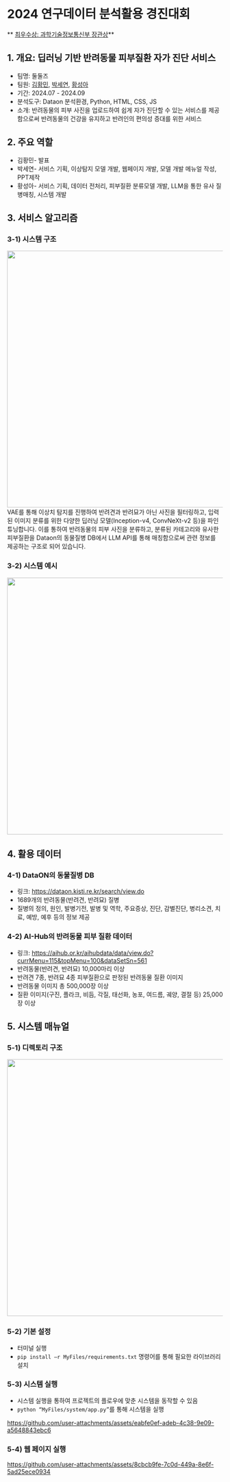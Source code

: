 # 2024 연구데이터 분석활용 경진대회
** [최우수상: 과학기술정보통신부 장관상](https://www.news1.kr/local/daejeon-chungnam/5550303)**
## 1. 개요: 딥러닝 기반 반려동물 피부질환 자가 진단 서비스
* 팀명: 둘둘즈
* 팀원: [김황민](https://github.com/NIXKim), [박세연](https://github.com/irina0627), [황성아](https://github.com/SungaHwang)
* 기간: 2024.07 - 2024.09
* 분석도구: Dataon 분석환경, Python, HTML, CSS, JS
* 소개: 반려동물의 피부 사진을 업로드하여 쉽게 자가 진단할 수 있는 서비스를 제공함으로써 반려동물의 건강을 유지하고 반려인의 편의성 증대를 위한 서비스

## 2. 주요 역할
* 김황민- 발표
* 박세연- 서비스 기획, 이상탐지 모델 개발, 웹페이지 개발, 모델 개발 메뉴얼 작성, PPT제작
* 황성아- 서비스 기획, 데이터 전처리, 피부질환 분류모델 개발, LLM을 통한 유사 질병매칭, 시스템 개발

## 3. 서비스 알고리즘

### 3-1) 시스템 구조
<img src = "https://github.com/user-attachments/assets/c0d2652d-f548-4953-9b58-22c359c8b61c" width="600"><br>
VAE를 통해 이상치 탐지를 진행하여 반려견과 반려묘가 아닌 사진을 필터링하고, 입력된 이미지 분류를 위한 다양한 딥러닝 모델(Inception-v4, ConvNeXt-v2 등)을 파인튜닝합니다. 이를 통하여 반려동물의 피부 사진을 분류하고, 분류된 카테고리와 유사한 피부질환을 Dataon의 동물질병 DB에서 LLM API를 통해 매칭함으로써 관련 정보를 제공하는 구조로 되어 있습니다.

### 3-2) 시스템 예시
<img src = "https://github.com/user-attachments/assets/01a0e659-954d-448f-9a88-5808bbcbaa0a" width="600">

## 4. 활용 데이터
### 4-1) DataON의 동물질병 DB
- 링크: https://dataon.kisti.re.kr/search/view.do
- 1689개의 반려동물(반려견, 반려묘) 질병
- 질병의 정의, 원인, 발병기전, 발병 및 역학, 주요증상, 진단, 감별진단, 병리소견, 치료, 예방, 예후 등의 정보 제공

### 4-2) AI-Hub의 반려동물 피부 질환 데이터
- 링크: https://aihub.or.kr/aihubdata/data/view.do?currMenu=115&topMenu=100&dataSetSn=561
- 반려동물(반려견, 반려묘) 10,000마리 이상
- 반려견 7종, 반려묘 4종 피부질환으로 판정된 반려동물 질환 이미지
- 반려동물 이미지 총 500,000장 이상
- 질환 이미지(구진, 플라크, 비듬, 각질, 태선화, 농포, 여드름, 궤양, 결절 등) 25,000장 이상

## 5. 시스템 매뉴얼
### 5-1) 디렉토리 구조
<img src = "https://github.com/user-attachments/assets/a2d2aee3-1770-4e8d-aacc-9e46a953740d" width="600">

### 5-2) 기본 설정
* 터미널 실행
* ```pip install –r MyFiles/requirements.txt``` 명령어를 통해 필요한 라이브러리 설치

### 5-3) 시스템 실행
* 시스템 실행을 통하여 프로젝트의 플로우에 맞춘 시스템을 동작할 수 있음
* ```python “MyFiles/system/app.py”```를 통해 시스템을 실행<br>

https://github.com/user-attachments/assets/eabfe0ef-adeb-4c38-9e09-a5648843ebc6

### 5-4) 웹 페이지 실행
https://github.com/user-attachments/assets/8cbcb9fe-7c0d-449a-8e6f-5ad25ece0934



